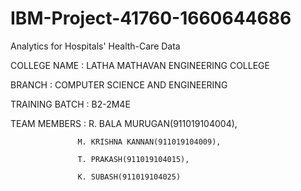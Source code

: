 # IBM-Project-41760-1660644686

Analytics for Hospitals' Health-Care Data

COLLEGE NAME : LATHA MATHAVAN ENGINEERING COLLEGE

BRANCH : COMPUTER SCIENCE AND ENGINEERING

TRAINING BATCH : B2-2M4E

TEAM  MEMBERS    : R. BALA MURUGAN(911019104004),

                   M. KRISHNA KANNAN(911019104009),
                   
                   T. PRAKASH(911019104015),
                   
                   K. SUBASH(911019104025)






